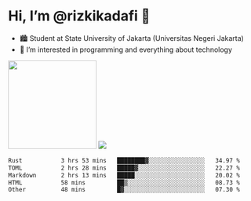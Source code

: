 # Hi, I’m @rizkikadafi 👋
- 🏙 Student at State University of Jakarta (Universitas Negeri Jakarta)
- 👀 I’m interested in programming and everything about technology
<img height="180em" src="https://github-readme-stats.vercel.app/api?username=rizkikadafi&show_icons=true&hide_border=true&&count_private=true&include_all_commits=true" />
<img src="https://github-readme-stats.vercel.app/api/top-langs/?username=rizkikadafi&show_icons=true&hide_border=true&&count_private=true&include_all_commits=true" />

<!--START_SECTION:waka-->

```txt
Rust           3 hrs 53 mins   ████████▓░░░░░░░░░░░░░░░░   34.97 %
TOML           2 hrs 28 mins   █████▓░░░░░░░░░░░░░░░░░░░   22.27 %
Markdown       2 hrs 13 mins   █████░░░░░░░░░░░░░░░░░░░░   20.02 %
HTML           58 mins         ██▒░░░░░░░░░░░░░░░░░░░░░░   08.73 %
Other          48 mins         █▓░░░░░░░░░░░░░░░░░░░░░░░   07.30 %
```

<!--END_SECTION:waka-->

<!---
rizkikadafi/rizkikadafi is a ✨ special ✨ repository because its `README.md` (this file) appears on your GitHub profile.
You can click the Preview link to take a look at your changes.
--->
